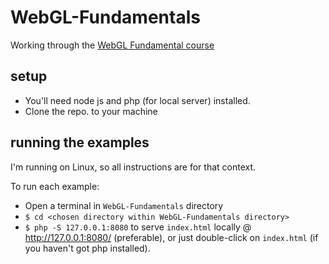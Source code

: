 # WebGL-Fundamentals

Working through the [WebGL Fundamental course](https://webglfundamentals.org/)  

## setup

* You'll need node js and php (for local server) installed.  
* Clone the repo. to your machine  

## running the examples

I'm running on Linux, so all instructions are for that context.  

To run each example:  
* Open a  terminal in `WebGL-Fundamentals` directory  
* `$ cd <chosen directory within WebGL-Fundamentals directory>`  
* `$ php -S 127.0.0.1:8080` to serve `index.html` locally @ http://127.0.0.1:8080/ (preferable), or just double-click on `index.html` (if you haven't got php installed).  
